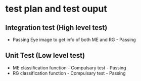 # test plan and test ouput

## Integration test (High level test)
* Passing Eye image to get info of both ME and RG - Passing

## Unit Test (Low level test)
* ME classification function - Compulsary test - Passing
* RG classification function - Compulsary test - Passing

